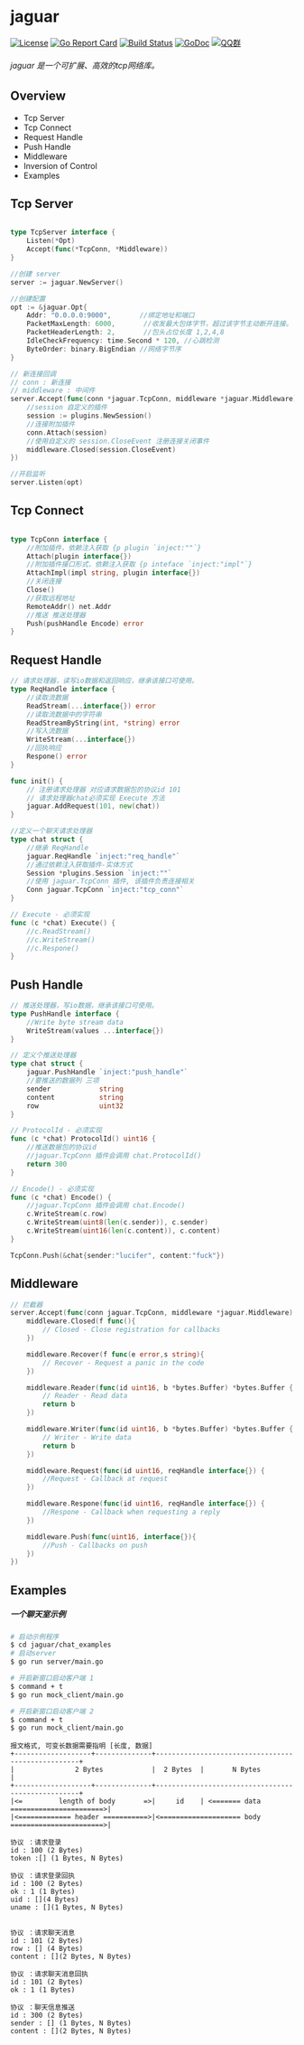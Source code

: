 # jaguar
[![License](https://img.shields.io/badge/License-Apache%202.0-blue.svg)](https://github.com/8treenet/gotree/blob/master/LICENSE) [![Go Report Card](https://goreportcard.com/badge/github.com/8treenet/tcp)](https://goreportcard.com/report/github.com/8treenet/tcp) [![Build Status](https://travis-ci.org/8treenet/gotree.svg?branch=master)](https://travis-ci.org/8treenet/gotree) [![GoDoc](https://godoc.org/github.com/8treenet/gotree?status.svg)](https://godoc.org/github.com/8treenet/gotree) [![QQ群](https://img.shields.io/:QQ%E7%BE%A4-602434016-blue.svg)](https://github.com/8treenet/jaguar) 

###### jaguar 是一个可扩展、高效的tcp网络库。

## Overview
- Tcp Server
- Tcp Connect
- Request Handle
- Push Handle
- Middleware
- Inversion of Control
- Examples


## Tcp Server
```go

type TcpServer interface {
    Listen(*Opt)
    Accept(func(*TcpConn, *Middleware))
}

//创建 server
server := jaguar.NewServer()

//创建配置
opt := &jaguar.Opt{
    Addr: "0.0.0.0:9000",       //绑定地址和端口
    PacketMaxLength: 6000,       //收发最大包体字节，超过该字节主动断开连接。
    PacketHeaderLength: 2,       //包头占位长度 1,2,4,8
    IdleCheckFrequency: time.Second * 120, //心跳检测
    ByteOrder: binary.BigEndian //网络字节序
}

// 新连接回调
// conn : 新连接
// middleware : 中间件
server.Accept(func(conn *jaguar.TcpConn, middleware *jaguar.Middleware) {
    //session 自定义的插件
    session := plugins.NewSession()
    //连接附加插件
    conn.Attach(session)
    //使用自定义的 session.CloseEvent 注册连接关闭事件
    middleware.Closed(session.CloseEvent)
})

//开启监听
server.Listen(opt)
```

## Tcp Connect
```go

type TcpConn interface {
    //附加插件，依赖注入获取 {p plugin `inject:""`}
    Attach(plugin interface{})
    //附加插件接口形式，依赖注入获取 {p inteface `inject:"impl"`}
    AttachImpl(impl string, plugin interface{})
    //关闭连接
    Close()
    //获取远程地址
    RemoteAddr() net.Addr
    //推送 推送处理器
    Push(pushHandle Encode) error
}
```


## Request Handle
```go
// 请求处理器，读写io数据和返回响应，继承该接口可使用。
type ReqHandle interface {
    //读取流数据
    ReadStream(...interface{}) error
    //读取流数据中的字符串
    ReadStreamByString(int, *string) error
    //写入流数据
    WriteStream(...interface{})
    //回执响应
    Respone() error
}

func init() {
    // 注册请求处理器 对应请求数据包的协议id 101
    // 请求处理器chat必须实现 Execute 方法
    jaguar.AddRequest(101, new(chat))
}

//定义一个聊天请求处理器
type chat struct {
    //继承 ReqHandle
    jaguar.ReqHandle `inject:"req_handle"`
    //通过依赖注入获取插件-实体方式
    Session *plugins.Session `inject:""`
    //使用 jaguar.TcpConn 插件, 该插件负责连接相关
    Conn jaguar.TcpConn `inject:"tcp_conn"`
}

// Execute - 必须实现
func (c *chat) Execute() {
    //c.ReadStream()
    //c.WriteStream()
    //c.Respone()
}
```

## Push Handle
```go
// 推送处理器，写io数据，继承该接口可使用。
type PushHandle interface {
    //Write byte stream data
    WriteStream(values ...interface{})
}

// 定义个推送处理器
type chat struct {
    jaguar.PushHandle `inject:"push_handle"`
    //要推送的数据列 三项
    sender            string
    content           string
    row               uint32
}

// ProtocolId - 必须实现
func (c *chat) ProtocolId() uint16 {
    //推送数据包的协议id
    //jaguar.TcpConn 插件会调用 chat.ProtocolId()
    return 300
}

// Encode() - 必须实现
func (c *chat) Encode() {
    //jaguar.TcpConn 插件会调用 chat.Encode()
    c.WriteStream(c.row)
    c.WriteStream(uint8(len(c.sender)), c.sender)
    c.WriteStream(uint16(len(c.content)), c.content)
}

TcpConn.Push(&chat{sender:"lucifer", content:"fuck"})
```


## Middleware
```go
// 拦截器
server.Accept(func(conn jaguar.TcpConn, middleware *jaguar.Middleware) {
    middleware.Closed(f func(){
        // Closed - Close registration for callbacks
    })

    middleware.Recover(f func(e error,s string){
        // Recover - Request a panic in the code
    })

    middleware.Reader(func(id uint16, b *bytes.Buffer) *bytes.Buffer {
        // Reader - Read data
        return b
    })

    middleware.Writer(func(id uint16, b *bytes.Buffer) *bytes.Buffer {
        // Writer - Write data
        return b
    })

    middleware.Request(func(id uint16, reqHandle interface{}) {
        //Request - Callback at request
    })

    middleware.Respone(func(id uint16, reqHandle interface{}) {
        //Respone - Callback when requesting a reply
    })

    middleware.Push(func(uint16, interface{}){
        //Push - Callbacks on push
    })
})
```

## Examples
##### 一个聊天室示例
```sh
# 启动示例程序
$ cd jaguar/chat_examples
# 启动server
$ go run server/main.go 

# 开启新窗口启动客户端 1
$ command + t
$ go run mock_client/main.go 

# 开启新窗口启动客户端 2
$ command + t
$ go run mock_client/main.go 
```

```
报文格式, 可变长数据需要指明 [长度, 数据]
+-------------------+--------------+---------------------------------------------------+
|               2 Bytes            |  2 Bytes  |       N Bytes                         |
+-------------------+--------------+---------------------------------------------------+
|<=         length of body       =>|     id    | <======= data =======================>|
|<============= header ===========>|<==================== body =======================>|

协议 ：请求登录
id : 100 (2 Bytes)
token :[] (1 Bytes, N Bytes)

协议 ：请求登录回执
id : 100 (2 Bytes)
ok : 1 (1 Bytes)
uid : [](4 Bytes)
uname : [](1 Bytes, N Bytes)


协议 ：请求聊天消息
id : 101 (2 Bytes)
row : [] (4 Bytes)
content : [](2 Bytes, N Bytes)

协议 ：请求聊天消息回执
id : 101 (2 Bytes)
ok : 1 (1 Bytes)

协议 ：聊天信息推送
id : 300 (2 Bytes)
sender : [] (1 Bytes, N Bytes)
content : [](2 Bytes, N Bytes)
```